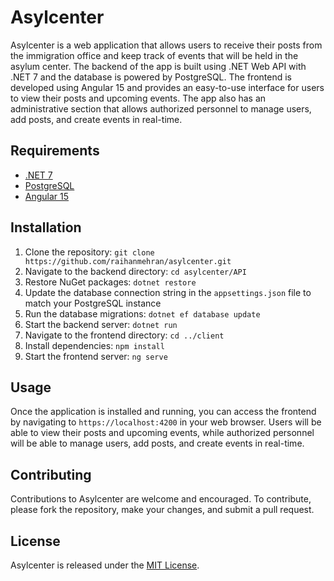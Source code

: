 <h1>Asylcenter</h1>
<p>Asylcenter is a web application that allows users to receive their posts from the immigration office and keep track of events that will be held in the asylum center. The backend of the app is built using .NET Web API with .NET 7 and the database is powered by PostgreSQL. The frontend is developed using Angular 15 and provides an easy-to-use interface for users to view their posts and upcoming events. The app also has an administrative section that allows authorized personnel to manage users, add posts, and create events in real-time.</p>
<h2>Requirements</h2>
<ul>
   <li><a href="https://dotnet.microsoft.com/download/dotnet/7.0" target="_new">.NET 7</a></li>
   <li><a href="https://www.postgresql.org/" target="_new">PostgreSQL</a></li>
   <li><a href="https://angular.io/guide/setup-local" target="_new">Angular 15</a></li>
</ul>
<h2>Installation</h2>
<ol>
   <li>Clone the repository: <code>git clone https://github.com/raihanmehran/asylcenter.git</code></li>
   <li>Navigate to the backend directory: <code>cd asylcenter/API</code></li>
   <li>Restore NuGet packages: <code>dotnet restore</code></li>
   <li>Update the database connection string in the <code>appsettings.json</code> file to match your PostgreSQL instance</li>
   <li>Run the database migrations: <code>dotnet ef database update</code></li>
   <li>Start the backend server: <code>dotnet run</code></li>
   <li>Navigate to the frontend directory: <code>cd ../client</code></li>
   <li>Install dependencies: <code>npm install</code></li>
   <li>Start the frontend server: <code>ng serve</code></li>
</ol>
<h2>Usage</h2>
<p>Once the application is installed and running, you can access the frontend by navigating to <code>https://localhost:4200</code> in your web browser. Users will be able to view their posts and upcoming events, while authorized personnel will be able to manage users, add posts, and create events in real-time.</p>
<h2>Contributing</h2>
<p>Contributions to Asylcenter are welcome and encouraged. To contribute, please fork the repository, make your changes, and submit a pull request.</p>
<h2>License</h2>
<p>Asylcenter is released under the <a href="https://opensource.org/licenses/MIT" target="_new">MIT License</a>.</p>

